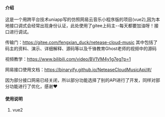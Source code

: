 #### 介绍
这是一个用跨平台技术uniapp写的仿照网易云音乐小程序版的项目(vue2),因为本地接口调式会经常出现身份认证，此处使用了gitee上码主--每天都要加油呀！接口进行调试。

传输门：https://gitee.com/fengxian_duck/netease-cloud-music
其中包括了码主的资料、演示、详细解释、源码等以及千锋教育Ghost老师的视频中的源码

视频教学：https://www.bilibili.com/video/BV1VM4y1g7eg?p=1

网易接口使用文档：https://binaryify.github.io/NeteaseCloudMusicApi/#/

因为部分接口网易已经关闭，所以部分功能选择了别的API进行了开发，同样对部分功能进行了优化，感谢❤


#### 使用说明

1.  vue2
